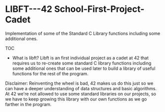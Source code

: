 
# LIBFT---42 School-First-Project-Cadet

Implementation of some of the Standard C Library functions including some additional ones.

TOC
* What is libft?
Libft is an first individual project as a cadet at 42 that requires us to re-create some standard C library functions including some additional ones that can be used later to build a library of useful functions for the rest of the program.

Disclaimer: Reinventing the wheel is bad, 42 makes us do this just so we can have a deeper understanding of data structures and basic algorithms. At 42 we're not allowed to use some standard libraries on our projects, so we have to keep growing this library with our own functions as we go farther in the program.
